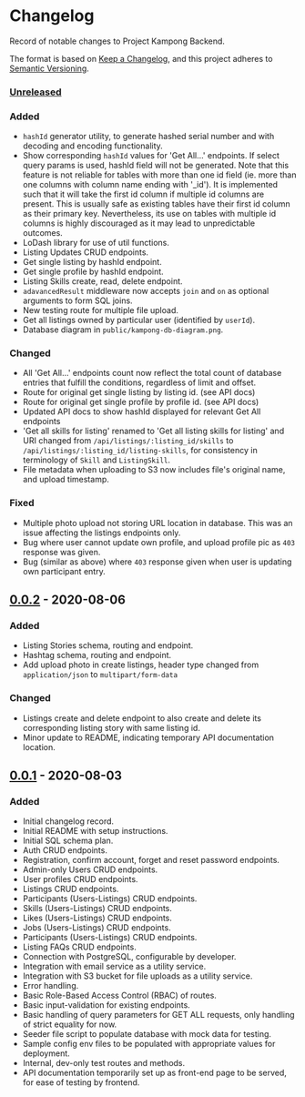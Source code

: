 # Changelog

Record of notable changes to Project Kampong Backend.

The format is based on [Keep a Changelog](https://keepachangelog.com/en/1.0.0/),
and this project adheres to [Semantic Versioning](https://semver.org/spec/v2.0.0.html).

### [Unreleased]

### Added

- `hashId` generator utility, to generate hashed serial number and with decoding and encoding functionality.
- Show corresponding `hashId` values for 'Get All...' endpoints. If select query params is used, hashId field will not be generated. Note that this feature is not reliable for tables with more than one id field (ie. more than one columns with column name ending with '\_id'). It is implemented such that it will take the first id column if multiple id columns are present. This is usually safe as existing tables have their first id column as their primary key. Nevertheless, its use on tables with multiple id columns is highly discouraged as it may lead to unpredictable outcomes.
- LoDash library for use of util functions.
- Listing Updates CRUD endpoints.
- Get single listing by hashId endpoint.
- Get single profile by hashId endpoint.
- Listing Skills create, read, delete endpoint.
- `adavancedResult` middleware now accepts `join` and `on` as optional arguments to form SQL joins.
- New testing route for multiple file upload.
- Get all listings owned by particular user (identified by `userId`).
- Database diagram in `public/kampong-db-diagram.png`.

### Changed

- All 'Get All...' endpoints count now reflect the total count of database entries that fulfill the conditions, regardless of limit and offset.
- Route for original get single listing by listing id. (see API docs)
- Route for original get single profile by profile id. (see API docs)
- Updated API docs to show hashId displayed for relevant Get All endpoints
- 'Get all skills for listing' renamed to 'Get all listing skills for listing' and URI changed from `/api/listings/:listing_id/skills` to `/api/listings/:listing_id/listing-skills`, for consistency in terminology of `Skill` and `ListingSkill`.
- File metadata when uploading to S3 now includes file's original name, and upload timestamp.

### Fixed

- Multiple photo upload not storing URL location in database. This was an issue affecting the listings endpoints only.
- Bug where user cannot update own profile, and upload profile pic as `403` response was given.
- Bug (similar as above) where `403` response given when user is updating own participant entry.

## [0.0.2] - 2020-08-06

### Added

- Listing Stories schema, routing and endpoint.
- Hashtag schema, routing and endpoint.
- Add upload photo in create listings, header type changed from `application/json` to `multipart/form-data`

### Changed

- Listings create and delete endpoint to also create and delete its corresponding listing story with same listing id.
- Minor update to README, indicating temporary API documentation location.

## [0.0.1] - 2020-08-03

### Added

- Initial changelog record.
- Initial README with setup instructions.
- Initial SQL schema plan.
- Auth CRUD endpoints.
- Registration, confirm account, forget and reset password endpoints.
- Admin-only Users CRUD endpoints.
- User profiles CRUD endpoints.
- Listings CRUD endpoints.
- Participants (Users-Listings) CRUD endpoints.
- Skills (Users-Listings) CRUD endpoints.
- Likes (Users-Listings) CRUD endpoints.
- Jobs (Users-Listings) CRUD endpoints.
- Participants (Users-Listings) CRUD endpoints.
- Listing FAQs CRUD endpoints.
- Connection with PostgreSQL, configurable by developer.
- Integration with email service as a utility service.
- Integration with S3 bucket for file uploads as a utility service.
- Error handling.
- Basic Role-Based Access Control (RBAC) of routes.
- Basic input-validation for existing endpoints.
- Basic handling of query parameters for GET ALL requests, only handling of strict equality for now.
- Seeder file script to populate database with mock data for testing.
- Sample config env files to be populated with appropriate values for deployment.
- Internal, dev-only test routes and methods.
- API documentation temporarily set up as front-end page to be served, for ease of testing by frontend.

[unreleased]: https://github.com/Project-Kampong/kampong-backend/compare/v0.0.2...HEAD
[0.0.2]: https://github.com/Project-Kampong/kampong-backend/releases/tag/v0.0.2
[0.0.1]: https://github.com/Project-Kampong/kampong-backend/releases/tag/v0.0.1
